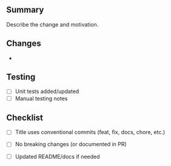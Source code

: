 ## Summary

Describe the change and motivation.

## Changes
- 

## Testing
- [ ] Unit tests added/updated
- [ ] Manual testing notes

## Checklist
- [ ] Title uses conventional commits (feat, fix, docs, chore, etc.)
- [ ] No breaking changes (or documented in PR)
- [ ] Updated README/docs if needed



